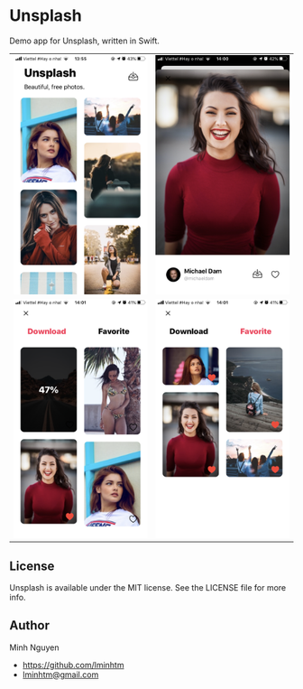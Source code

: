 # Unsplash
Demo app for Unsplash, written in Swift.

| | |
| :---: | :---: | 
| <img src="https://github.com/lminhtm/Unsplash/blob/master/Screenshots/IMG_2613.PNG" width="375"> | <img src="https://github.com/lminhtm/Unsplash/blob/master/Screenshots/IMG_2614.PNG" width="375"> | 
| <img src="https://github.com/lminhtm/Unsplash/blob/master/Screenshots/IMG_2615.PNG" width="375"> | <img src="https://github.com/lminhtm/Unsplash/blob/master/Screenshots/IMG_2616.PNG" width="375"> |

## License
Unsplash is available under the MIT license. See the LICENSE file for more info.

## Author
Minh Nguyen
* https://github.com/lminhtm
* lminhtm@gmail.com
